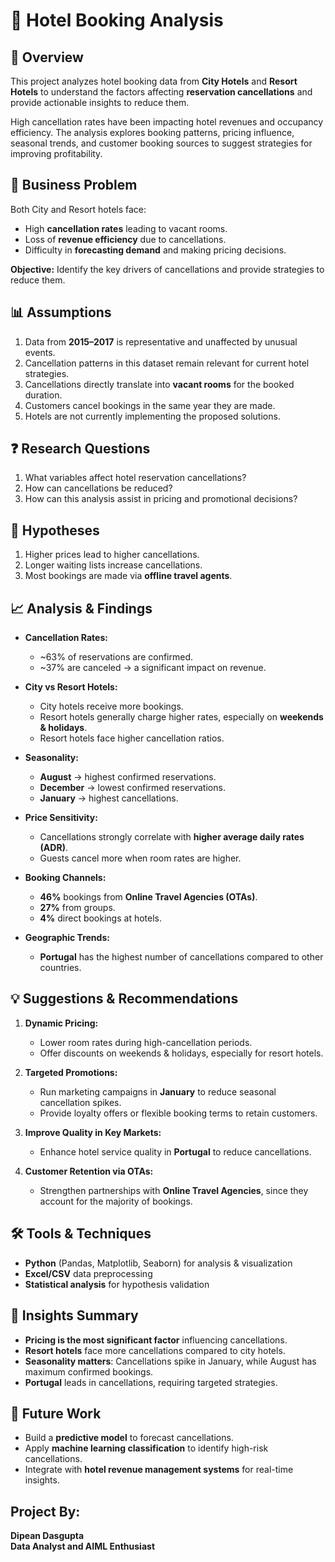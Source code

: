# 🏨 Hotel Booking Analysis

## 📌 Overview
This project analyzes hotel booking data from **City Hotels** and **Resort Hotels** to understand the factors affecting **reservation cancellations** and provide actionable insights to reduce them.  

High cancellation rates have been impacting hotel revenues and occupancy efficiency. The analysis explores booking patterns, pricing influence, seasonal trends, and customer booking sources to suggest strategies for improving profitability.

## 🎯 Business Problem
Both City and Resort hotels face:
- High **cancellation rates** leading to vacant rooms.  
- Loss of **revenue efficiency** due to cancellations.  
- Difficulty in **forecasting demand** and making pricing decisions.  

**Objective:** Identify the key drivers of cancellations and provide strategies to reduce them.

## 📊 Assumptions
1. Data from **2015–2017** is representative and unaffected by unusual events.  
2. Cancellation patterns in this dataset remain relevant for current hotel strategies.  
3. Cancellations directly translate into **vacant rooms** for the booked duration.  
4. Customers cancel bookings in the same year they are made.  
5. Hotels are not currently implementing the proposed solutions.  

## ❓ Research Questions
1. What variables affect hotel reservation cancellations?  
2. How can cancellations be reduced?  
3. How can this analysis assist in pricing and promotional decisions?  

## 📌 Hypotheses
1. Higher prices lead to higher cancellations.  
2. Longer waiting lists increase cancellations.  
3. Most bookings are made via **offline travel agents**.  

## 📈 Analysis & Findings

- **Cancellation Rates:**  
  - ~63% of reservations are confirmed.  
  - ~37% are canceled → a significant impact on revenue.  

- **City vs Resort Hotels:**  
  - City hotels receive more bookings.  
  - Resort hotels generally charge higher rates, especially on **weekends & holidays**.  
  - Resort hotels face higher cancellation ratios.  

- **Seasonality:**  
  - **August** → highest confirmed reservations.  
  - **December** → lowest confirmed reservations.  
  - **January** → highest cancellations.  

- **Price Sensitivity:**  
  - Cancellations strongly correlate with **higher average daily rates (ADR)**.  
  - Guests cancel more when room rates are higher.  

- **Booking Channels:**  
  - **46%** bookings from **Online Travel Agencies (OTAs)**.  
  - **27%** from groups.  
  - **4%** direct bookings at hotels.  

- **Geographic Trends:**  
  - **Portugal** has the highest number of cancellations compared to other countries.  


## 💡 Suggestions & Recommendations
1. **Dynamic Pricing:**  
   - Lower room rates during high-cancellation periods.  
   - Offer discounts on weekends & holidays, especially for resort hotels.  

2. **Targeted Promotions:**  
   - Run marketing campaigns in **January** to reduce seasonal cancellation spikes.  
   - Provide loyalty offers or flexible booking terms to retain customers.  

3. **Improve Quality in Key Markets:**  
   - Enhance hotel service quality in **Portugal** to reduce cancellations.  

4. **Customer Retention via OTAs:**  
   - Strengthen partnerships with **Online Travel Agencies**, since they account for the majority of bookings.  


## 🛠️ Tools & Techniques
- **Python** (Pandas, Matplotlib, Seaborn) for analysis & visualization  
- **Excel/CSV** data preprocessing  
- **Statistical analysis** for hypothesis validation  


## 📌 Insights Summary
- **Pricing is the most significant factor** influencing cancellations.  
- **Resort hotels** face more cancellations compared to city hotels.  
- **Seasonality matters**: Cancellations spike in January, while August has maximum confirmed bookings.  
- **Portugal** leads in cancellations, requiring targeted strategies.  


## 🚀 Future Work
- Build a **predictive model** to forecast cancellations.  
- Apply **machine learning classification** to identify high-risk cancellations.  
- Integrate with **hotel revenue management systems** for real-time insights.  

## Project By:
**Dipean Dasgupta** <br>
**Data Analyst and AIML Enthusiast**
